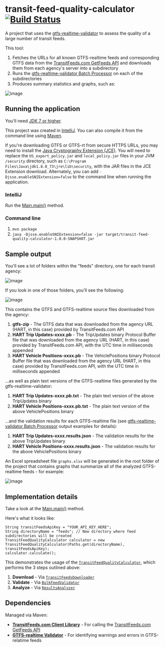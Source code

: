 # transit-feed-quality-calculator [![Build Status](https://travis-ci.org/CUTR-at-USF/transit-feed-quality-calculator.svg?branch=master)](https://travis-ci.org/CUTR-at-USF/transit-feed-quality-calculator)
A project that uses the [gtfs-realtime-validator](https://github.com/CUTR-at-USF/gtfs-realtime-validator) to assess the quality of a large number of transit feeds.

This tool:
1. Fetches the URLs for all known GTFS-realtime feeds and corresponding GTFS data from the [TransitFeeds.com GetFeeds API](http://transitfeeds.com/api/swagger/#!/default/getFeeds) and downloads them from each agency's server into a subdirectory
1. Runs the [gtfs-realtime-validator Batch Processor](https://github.com/CUTR-at-USF/gtfs-realtime-validator/tree/master/gtfs-realtime-validator-lib#batch-processing) on each of the subdirectories
1. Produces summary statistics and graphs, such as:

![image](https://user-images.githubusercontent.com/928045/32026095-cb7b3c10-b9b0-11e7-9725-def9f867f9ca.png)

## Running the application

You'll need [JDK 7 or higher](http://www.oracle.com/technetwork/java/javase/downloads/index.html).

This project was created in [IntelliJ](https://www.jetbrains.com/idea/).  You can also compile it from the command line using [Maven](https://maven.apache.org/).

If you're downloading GTFS or GTFS-rt from secure HTTPS URLs, you may need to install the [Java Cryptography Extension (JCE)](http://www.oracle.com/technetwork/java/javase/downloads/jce8-download-2133166.html).  You will need to replace the `US_export_policy.jar` and `local_policy.jar` files in your JVM `/security` directory, such as `C:\Program Files\Java\jdk1.8.0_73\jre\lib\security`, with the JAR files in the JCE Extension download.  Alternately, you can add `-Djsse.enableSNIExtension=false` to the command line when running the application. 

### IntelliJ

Run the [Main.main()](https://github.com/CUTR-at-USF/transit-feed-quality-calculator/blob/master/src/main/java/edu/usf/cutr/transitfeedqualitycalculator/Main.java) method.

### Command line 

1. `mvn package`
1. `java -Djsse.enableSNIExtension=false -jar target/transit-feed-quality-calculator-1.0.0-SNAPSHOT.jar`

## Sample output

You'll see a lot of folders within the "feeds" directory, one for each transit agency:

![image](https://user-images.githubusercontent.com/928045/31410882-d16ea5b4-addd-11e7-9c9e-89b9d724a200.png)

If you look in one of those folders, you'll see the following:

![image](https://user-images.githubusercontent.com/928045/31410887-d40186c0-addd-11e7-9d69-117e97049792.png)

This contains the GTFS and GTFS-realtime source files downloaded from the agency:
1. **gtfs-zip** - The GTFS data that was downloaded from the agency URL (HART, in this case) provided by TransitFeeds.com API
1. **HART Trip Updates-xxxx.pb** - The TripUpdates binary Protocol Buffer file that was downloaded from the agency URL (HART, in this case) provided by TransitFeeds.com API, with the UTC time in milliseconds appended
1. **HART Vehicle Positions-xxxx.pb** - The VehiclePositions binary Protocol Buffer file that was downloaded from the agency URL (HART, in this case) provided by TransitFeeds.com API, with the UTC time in milliseconds appended

...as well as plain text versions of the GTFS-realtime files generated by the gtfs-realtime-validator:
1. **HART Trip Updates-xxxx.pb.txt** - The plain text version of the above TripUpdates binary
1. **HART Vehicle Positions-xxxx.pb.txt** - The plain text version of the above VehiclePositions binary

...and the validation results for each GTFS-realtime file (see [gtfs-realtime-validator Batch Processor](https://github.com/CUTR-at-USF/gtfs-realtime-validator/tree/master/gtfs-realtime-validator-lib#batch-processing) output examples for details):
1. **HART Trip Updates-xxxx.results.json** - The validation results for the above TripUpdates binary 
1. **HART Vehicle Positions-xxxx.results.json** - The validation results for the above VehiclePositions binary

An Excel spreadsheet file `graphs.xlsx` will be generated in the root folder of the project that contains graphs that summarize all of the analyzed GTFS-realtime feeds - for example:

![image](https://user-images.githubusercontent.com/928045/32021084-52ef90bc-b9a0-11e7-91db-387c3f1f2f50.png)

## Implementation details

Take a look at the [Main.main()](https://github.com/CUTR-at-USF/transit-feed-quality-calculator/blob/master/src/main/java/edu/usf/cutr/transitfeedqualitycalculator/Main.java) method.

Here's what it looks like:

~~~
String transitFeedsApiKey = "YOUR_API_KEY_HERE";
String directoryName = "feeds"; // New directory where feed subdirectories will be created
TransitFeedQualityCalculator calculator = new TransitFeedQualityCalculator(Paths.get(directoryName), transitFeedsApiKey);
calculator.calculate();
~~~

This demonstrates the usage of the [`TransitFeedQualityCalculator`](https://github.com/CUTR-at-USF/transit-feed-quality-calculator/blob/master/src/main/java/edu/usf/cutr/transitfeedqualitycalculator/TransitFeedQualityCalculator.java), which performs the 3 steps outlined above:
1. **Download** - Via [`TransitFeedsDownloader`](https://github.com/CUTR-at-USF/transit-feed-quality-calculator/blob/master/src/main/java/edu/usf/cutr/transitfeedqualitycalculator/TransitFeedsDownloader.java)
1. **Validate** - Via [`BulkFeedValidator`](https://github.com/CUTR-at-USF/transit-feed-quality-calculator/blob/master/src/main/java/edu/usf/cutr/transitfeedqualitycalculator/BulkFeedValidator.java)
1. **Analyze** - Via [`ResultsAnalyzer`](https://github.com/CUTR-at-USF/transit-feed-quality-calculator/blob/master/src/main/java/edu/usf/cutr/transitfeedqualitycalculator/ResultsAnalyzer.java)

## Dependencies

Managed via Maven:

* [**TransitFeeds.com Client Library**](https://github.com/CUTR-at-USF/transitfeeds-client-library) - For calling the [TransitFeeds.com GetFeeds API](http://transitfeeds.com/api/swagger/#!/default/getFeeds)
* [**GTFS-realtime Validator**](https://github.com/CUTR-at-USF/gtfs-realtime-validator) - For identifying warnings and errors in GTFS-relatime feeds